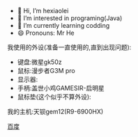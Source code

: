 - 👋 Hi, I’m hexiaolei  
- 👀 I’m interested in programing(Java)
- 🌱 I’m currently learning codding
- 😄 Pronouns: Mr He


我使用的外设(准备一直使用的,直到出现问题):
- 键盘:微星gk50z
- 鼠标:漫步者G3M pro
- 显示器:
- 手柄:盖世小鸡GAMESIR-启明星
- 鼠标垫(这个似乎不算外设):


我的主机:天钡gem12(R9-6900HX)

[百度](www.baidu.com)
  
